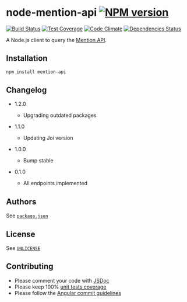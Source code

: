 # node-mention-api [![NPM version][npm-img]][npm]

[![Build Status][travis-img]][travis]
[![Test Coverage][codeclimate-coverage-img]][codeclimate]
[![Code Climate][codeclimate-gpa-img]][codeclimate]
[![Dependencies Status][daviddm-dep-img]][daviddm-dep]

A Node.js client to query the [Mention API][mention-api].

## Installation

```bash
npm install mention-api
```

## Changelog

- 1.2.0
  * Upgrading outdated packages

- 1.1.0
  * Updating Joi version

- 1.0.0
  * Bump stable

- 0.1.0
  * All endpoints implemented

## Authors

See [`package.json`](./package.json)

## License

See [`UNLICENSE`](./UNLICENSE)

## Contributing

- Please comment your code with [JSDoc][jsdoc]
- Please keep 100% [unit tests coverage](./test/unit)
- Please follow the [Angular commit guidelines][angular-commit-guidelines]

[npm]: https://www.npmjs.org/package/mention-api
[travis]: https://travis-ci.org/captaindash/node-mention-api
[codeclimate]: https://codeclimate.com/github/captaindash/node-mention-api
[daviddm-dep]: https://david-dm.org/captaindash/node-mention-api

[npm-img]: http://img.shields.io/npm/v/mention-api.svg?style=flat
[travis-img]: http://img.shields.io/travis/captaindash/node-mention-api/master.svg?style=flat
[codeclimate-coverage-img]: http://img.shields.io/codeclimate/coverage/github/captaindash/node-mention-api.svg?style=flat
[codeclimate-gpa-img]: http://img.shields.io/codeclimate/github/captaindash/node-mention-api.svg?style=flat
[daviddm-dep-img]: http://img.shields.io/david/captaindash/node-mention-api.svg?style=flat

[angular-commit-guidelines]: https://github.com/angular/angular.js/blob/master/CONTRIBUTING.md#commit
[jsdoc]: http://usejsdoc.org/
[mention-api]: https://dev.mention.com
